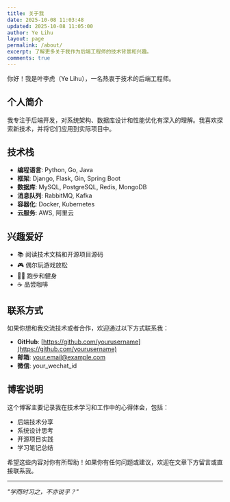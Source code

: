 ```yaml
---
title: 关于我
date: 2025-10-08 11:03:48
updated: 2025-10-08 11:05:00
author: Ye Lihu
layout: page
permalink: /about/
excerpt: 了解更多关于我作为后端工程师的技术背景和兴趣。
comments: true
---
```


你好！我是叶李虎（Ye Lihu），一名热衷于技术的后端工程师。

## 个人简介

我专注于后端开发，对系统架构、数据库设计和性能优化有深入的理解。我喜欢探索新技术，并将它们应用到实际项目中。

## 技术栈

- **编程语言**: Python, Go, Java
- **框架**: Django, Flask, Gin, Spring Boot
- **数据库**: MySQL, PostgreSQL, Redis, MongoDB
- **消息队列**: RabbitMQ, Kafka
- **容器化**: Docker, Kubernetes
- **云服务**: AWS, 阿里云

## 兴趣爱好

- 📚 阅读技术文档和开源项目源码
- 🎮 偶尔玩游戏放松
- 🏃‍♂️ 跑步和健身
- ☕ 品尝咖啡

## 联系方式

如果你想和我交流技术或者合作，欢迎通过以下方式联系我：

- **GitHub**: [https://github.com/yourusername](https://github.com/yourusername)
- **邮箱**: your.email@example.com
- **微信**: your_wechat_id

## 博客说明

这个博客主要记录我在技术学习和工作中的心得体会，包括：

- 后端技术分享
- 系统设计思考
- 开源项目实践
- 学习笔记总结

希望这些内容对你有所帮助！如果你有任何问题或建议，欢迎在文章下方留言或直接联系我。

---

*"学而时习之，不亦说乎？"*
